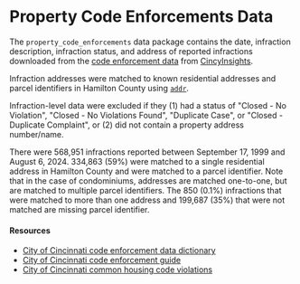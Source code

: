 # Property Code Enforcements Data

The `property_code_enforcements` data package contains the date, infraction description, infraction status, and address of reported infractions downloaded from the [code enforcement data](https://data.cincinnati-oh.gov/api/views/cncm-znd6/rows.csv?accessType=DOWNLOAD) from [CincyInsights](https://data.cincinnati-oh.gov/thriving-neighborhoods/Code-Enforcement/cncm-znd6). 

Infraction addresses were matched to known residential addresses and parcel identifiers in Hamilton County using [`addr`](https://github.com/cole-brokamp/addr). 

Infraction-level data were excluded if they (1) had a status of "Closed - No Violation", "Closed - No Violations Found", "Duplicate Case", or "Closed - Duplicate Complaint", or (2) did not contain a property address number/name.

There were 568,951 infractions reported between September 17, 1999 and August 6, 2024. 334,863 (59%) were matched to a single residential address in Hamilton County and were matched to a parcel identifier. Note that in the case of condominiums, addresses are matched one-to-one, but are matched to multiple parcel identifiers. The 850 (0.1%) infractions that were matched to more than one address and 199,687 (35%) that were not matched are missing parcel identifier. 

#### Resources

- [City of Cincinnati code enforcement data dictionary](https://data.cincinnati-oh.gov/api/views/cncm-znd6/files/35440eee-1428-4bd9-9d98-a5935951dddf?download=true&filename=Code%20Enforcement%20-%203b.Data%20Dictionary.pdf) 
- [City of Cincinnati code enforcement guide](https://www.cincinnati-oh.gov/buildings/building-permit-forms-applications/application-forms/all-forms-handouts-checklists-alphabetical-list/code-enforcement-guide/) 
- [City of Cincinnati common housing code violations](https://www.cincinnati-oh.gov/buildings/building-permit-forms-applications/application-forms/all-forms-handouts-checklists-alphabetical-list/common-housing-code-violations/)
